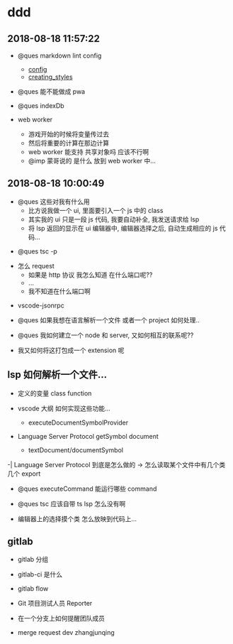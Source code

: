 # ddd

## 2018-08-18 11:57:22

- @ques markdown lint config

  - [config](https://github.com/markdownlint/markdownlint/issues/67)
  - [creating_styles](https://github.com/markdownlint/markdownlint/blob/master/docs/creating_styles.md)

- @ques 能不能做成 pwa
- @ques indexDb

- web worker

  - 游戏开始的时候将变量传过去
  - 然后将重要的计算在那边计算
  - web worker 能支持 共享对象吗 应该不行啊
  - @imp 蒙哥说的 是什么 放到 web worker 中...

## 2018-08-18 10:00:49

- @ques 这些对我有什么用
  - 比方说我做一个 ui, 里面要引入一个 js 中的 class
  - 其实我的 ui 只是一段 js 代码, 我要自动补全, 我发送请求给 lsp
  - 将 lsp 返回的显示在 ui 编辑器中, 编辑器选择之后, 自动生成相应的 js 代码...

* @ques tsc -p

- 怎么 request
  - 如果是 http 协议 我怎么知道 在什么端口呢??
  - ...
  - 我不知道在什么端口啊

* vscode-jsonrpc

* @ques 如果我想在语言解析一个文件 或者一个 project 如何处理..

- @ques 我如何建立一个 node 和 server, 又如何相互的联系呢??

- 我又如何将这打包成一个 extension 呢

## lsp 如何解析一个文件...

- 定义的变量 class function

* vscode 大纲 如何实现这些功能...

  - executeDocumentSymbolProvider

* Language Server Protocol getSymbol document
  - textDocument/documentSymbol

-| Language Server Protocol 到底是怎么做的
-> 怎么读取某个文件中有几个类几个 export

- @ques executeCommand 能运行哪些 command

* @ques tsc 应该自带 ts lsp 怎么没有啊

- 编辑器上的选择摸个类 怎么放映到代码上...

## gitlab

- gitlab 分组

* gitlab-ci 是什么

* gitlab flow

* Git 项目测试人员 Reporter

* 在一个分支上如何提醒团队成员

- merge request dev zhangjunqing
